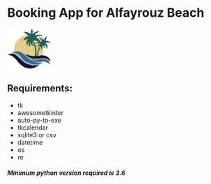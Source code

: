# Booking App for Alfayrouz Beach
<img src="imgs/logo.png" style="width: 20%;">

## Requirements:
- tk
- awesometkinter
- auto-py-to-exe
- tkcalendar
- sqlite3 or csv
- datetime
- os
- re

##### Minimum python version required is 3.6
